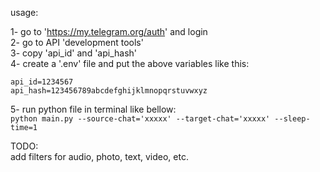usage:

1- go to 'https://my.telegram.org/auth' and login  
2- go to API 'development tools'  
3- copy 'api_id' and 'api_hash'  
4- create a '.env' file and put the above variables like this:
```
api_id=1234567
api_hash=123456789abcdefghijklmnopqrstuvwxyz
```
5- run python file in terminal like bellow:  
``` python main.py --source-chat='xxxxx' --target-chat='xxxxx' --sleep-time=1  ```

TODO:  
add filters for audio, photo, text, video, etc.